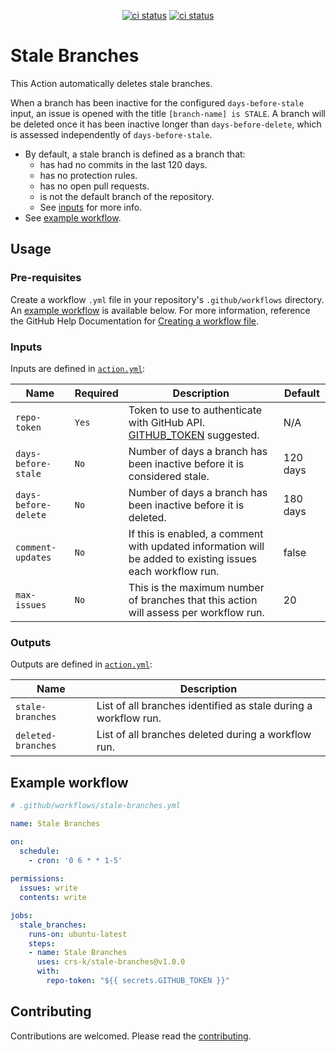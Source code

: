 <p align="center">
  <a href="https://github.com/crs-k/stale-branches/actions"><img alt="ci status" src="https://github.com/crs-k/stale-branches/actions/workflows/ci.yml/badge.svg"></a>
  <a href="https://github.com/crs-k/stale-branches/actions"><img alt="ci status" src="https://github.com/crs-k/stale-branches/actions/workflows/codeql-analysis.yml/badge.svg"></a>
</p>

# Stale Branches

This Action automatically deletes stale branches. 

When a branch has been inactive for the configured `days-before-stale` input, an issue is opened with the title `[branch-name] is STALE`. A branch will be deleted once it has been inactive longer than `days-before-delete`, which is assessed independently of `days-before-stale`.

* By default, a stale branch is defined as a branch that:
  * has had no commits in the last 120 days.
  * has no protection rules.
  * has no open pull requests.
  * is not the default branch of the repository. 
  * See [inputs](https://github.com/crs-k/stale-branches#inputs) for more info.
* See [example workflow](https://github.com/crs-k/stale-branches#example-workflow).

## Usage

### Pre-requisites
Create a workflow `.yml` file in your repository's `.github/workflows` directory. An [example workflow](#example-workflow) is available below. For more information, reference the GitHub Help Documentation for [Creating a workflow file](https://help.github.com/en/articles/configuring-a-workflow#creating-a-workflow-file).

### Inputs
Inputs are defined in [`action.yml`](action.yml):

| Name | Required | Description | Default |
| ---- | -------- | ----------- | ------- |
| `repo-token` | `Yes`| Token to use to authenticate with GitHub API. [GITHUB_TOKEN](https://docs.github.com/en/actions/security-guides/automatic-token-authentication#about-the-github_token-secret) suggested. | N/A |
| `days-before-stale` | `No` | Number of days a branch has been inactive before it is considered stale. | 120 days |
| `days-before-delete` | `No` | Number of days a branch has been inactive before it is deleted. | 180 days |
| `comment-updates` | `No` | If this is enabled, a comment with updated information will be added to existing issues each workflow run. | false |
| `max-issues` | `No` | This is the maximum number of branches that this action will assess per workflow run. | 20 |

### Outputs
Outputs are defined in [`action.yml`](action.yml):

| Name | Description |
| ---- | ----------- |
| `stale-branches` | List of all branches identified as stale during a workflow run. |
| `deleted-branches` | List of all branches deleted during a workflow run. |


## Example workflow

```yaml
# .github/workflows/stale-branches.yml

name: Stale Branches

on:
  schedule:
    - cron: '0 6 * * 1-5'
    
permissions:
  issues: write
  contents: write

jobs:
  stale_branches:
    runs-on: ubuntu-latest
    steps:
    - name: Stale Branches
      uses: crs-k/stale-branches@v1.0.0
      with:
        repo-token: "${{ secrets.GITHUB_TOKEN }}"
```

## Contributing
Contributions are welcomed. Please read the [contributing](https://github.com/crs-k/stale-branches/blob/main/CONTRIBUTING.md).
